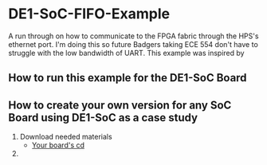 # DE1-SoC-FIFO-Example
A run through on how to communicate to the FPGA fabric through the HPS's ethernet port. I'm doing this so future Badgers taking ECE 554 don't have to struggle with the low bandwidth of UART. This example was inspired by 

## How to run this example for the DE1-SoC Board


## How to create your own version for any SoC Board using DE1-SoC as a case study
1. Download needed materials
   - [Your board's cd](http://download.terasic.com/)
2. 
